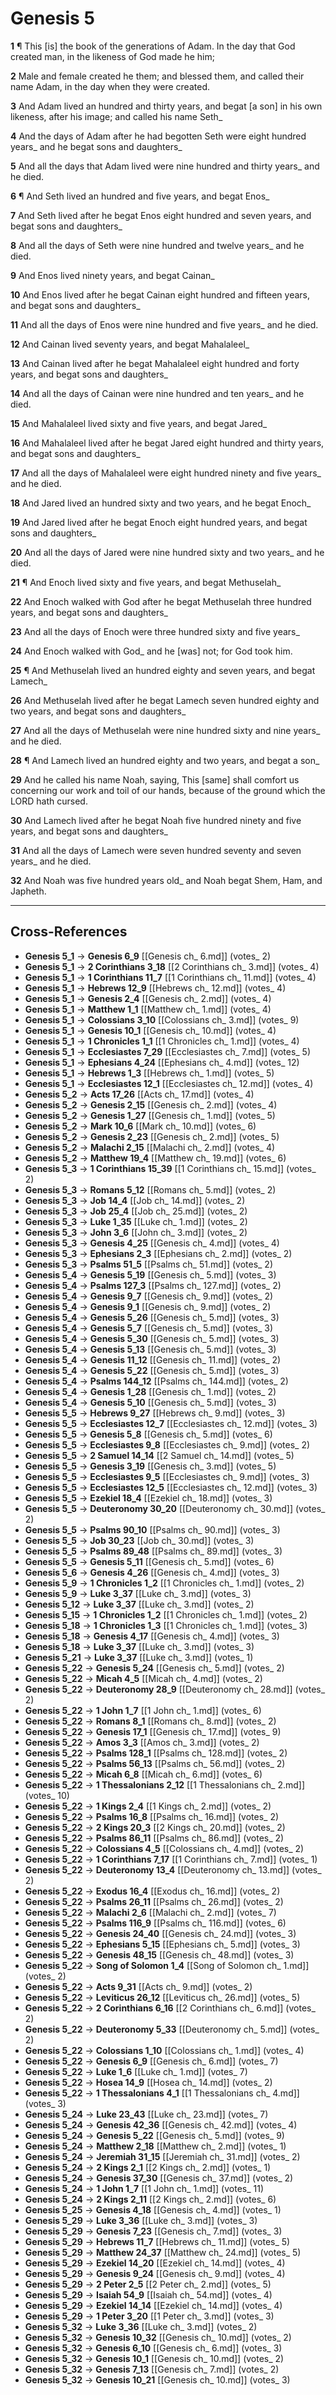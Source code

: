 # Genesis 5

**1** ¶ This [is] the book of the generations of Adam. In the day that God created man, in the likeness of God made he him;

**2** Male and female created he them; and blessed them, and called their name Adam, in the day when they were created.

**3** And Adam lived an hundred and thirty years, and begat [a son] in his own likeness, after his image; and called his name Seth_

**4** And the days of Adam after he had begotten Seth were eight hundred years_ and he begat sons and daughters_

**5** And all the days that Adam lived were nine hundred and thirty years_ and he died.

**6** ¶ And Seth lived an hundred and five years, and begat Enos_

**7** And Seth lived after he begat Enos eight hundred and seven years, and begat sons and daughters_

**8** And all the days of Seth were nine hundred and twelve years_ and he died.

**9** And Enos lived ninety years, and begat Cainan_

**10** And Enos lived after he begat Cainan eight hundred and fifteen years, and begat sons and daughters_

**11** And all the days of Enos were nine hundred and five years_ and he died.

**12** And Cainan lived seventy years, and begat Mahalaleel_

**13** And Cainan lived after he begat Mahalaleel eight hundred and forty years, and begat sons and daughters_

**14** And all the days of Cainan were nine hundred and ten years_ and he died.

**15** And Mahalaleel lived sixty and five years, and begat Jared_

**16** And Mahalaleel lived after he begat Jared eight hundred and thirty years, and begat sons and daughters_

**17** And all the days of Mahalaleel were eight hundred ninety and five years_ and he died.

**18** And Jared lived an hundred sixty and two years, and he begat Enoch_

**19** And Jared lived after he begat Enoch eight hundred years, and begat sons and daughters_

**20** And all the days of Jared were nine hundred sixty and two years_ and he died.

**21** ¶ And Enoch lived sixty and five years, and begat Methuselah_

**22** And Enoch walked with God after he begat Methuselah three hundred years, and begat sons and daughters_

**23** And all the days of Enoch were three hundred sixty and five years_

**24** And Enoch walked with God_ and he [was] not; for God took him.

**25** ¶ And Methuselah lived an hundred eighty and seven years, and begat Lamech_

**26** And Methuselah lived after he begat Lamech seven hundred eighty and two years, and begat sons and daughters_

**27** And all the days of Methuselah were nine hundred sixty and nine years_ and he died.

**28** ¶ And Lamech lived an hundred eighty and two years, and begat a son_

**29** And he called his name Noah, saying, This [same] shall comfort us concerning our work and toil of our hands, because of the ground which the LORD hath cursed.

**30** And Lamech lived after he begat Noah five hundred ninety and five years, and begat sons and daughters_

**31** And all the days of Lamech were seven hundred seventy and seven years_ and he died.

**32** And Noah was five hundred years old_ and Noah begat Shem, Ham, and Japheth.

---

## Cross-References

- **Genesis 5_1** → **Genesis 6_9** [[Genesis ch_ 6.md]] (votes_ 2)
- **Genesis 5_1** → **2 Corinthians 3_18** [[2 Corinthians ch_ 3.md]] (votes_ 4)
- **Genesis 5_1** → **1 Corinthians 11_7** [[1 Corinthians ch_ 11.md]] (votes_ 4)
- **Genesis 5_1** → **Hebrews 12_9** [[Hebrews ch_ 12.md]] (votes_ 4)
- **Genesis 5_1** → **Genesis 2_4** [[Genesis ch_ 2.md]] (votes_ 4)
- **Genesis 5_1** → **Matthew 1_1** [[Matthew ch_ 1.md]] (votes_ 4)
- **Genesis 5_1** → **Colossians 3_10** [[Colossians ch_ 3.md]] (votes_ 9)
- **Genesis 5_1** → **Genesis 10_1** [[Genesis ch_ 10.md]] (votes_ 4)
- **Genesis 5_1** → **1 Chronicles 1_1** [[1 Chronicles ch_ 1.md]] (votes_ 4)
- **Genesis 5_1** → **Ecclesiastes 7_29** [[Ecclesiastes ch_ 7.md]] (votes_ 5)
- **Genesis 5_1** → **Ephesians 4_24** [[Ephesians ch_ 4.md]] (votes_ 12)
- **Genesis 5_1** → **Hebrews 1_3** [[Hebrews ch_ 1.md]] (votes_ 5)
- **Genesis 5_1** → **Ecclesiastes 12_1** [[Ecclesiastes ch_ 12.md]] (votes_ 4)
- **Genesis 5_2** → **Acts 17_26** [[Acts ch_ 17.md]] (votes_ 4)
- **Genesis 5_2** → **Genesis 2_15** [[Genesis ch_ 2.md]] (votes_ 4)
- **Genesis 5_2** → **Genesis 1_27** [[Genesis ch_ 1.md]] (votes_ 5)
- **Genesis 5_2** → **Mark 10_6** [[Mark ch_ 10.md]] (votes_ 6)
- **Genesis 5_2** → **Genesis 2_23** [[Genesis ch_ 2.md]] (votes_ 5)
- **Genesis 5_2** → **Malachi 2_15** [[Malachi ch_ 2.md]] (votes_ 4)
- **Genesis 5_2** → **Matthew 19_4** [[Matthew ch_ 19.md]] (votes_ 6)
- **Genesis 5_3** → **1 Corinthians 15_39** [[1 Corinthians ch_ 15.md]] (votes_ 2)
- **Genesis 5_3** → **Romans 5_12** [[Romans ch_ 5.md]] (votes_ 2)
- **Genesis 5_3** → **Job 14_4** [[Job ch_ 14.md]] (votes_ 2)
- **Genesis 5_3** → **Job 25_4** [[Job ch_ 25.md]] (votes_ 2)
- **Genesis 5_3** → **Luke 1_35** [[Luke ch_ 1.md]] (votes_ 2)
- **Genesis 5_3** → **John 3_6** [[John ch_ 3.md]] (votes_ 2)
- **Genesis 5_3** → **Genesis 4_25** [[Genesis ch_ 4.md]] (votes_ 4)
- **Genesis 5_3** → **Ephesians 2_3** [[Ephesians ch_ 2.md]] (votes_ 2)
- **Genesis 5_3** → **Psalms 51_5** [[Psalms ch_ 51.md]] (votes_ 2)
- **Genesis 5_4** → **Genesis 5_19** [[Genesis ch_ 5.md]] (votes_ 3)
- **Genesis 5_4** → **Psalms 127_3** [[Psalms ch_ 127.md]] (votes_ 2)
- **Genesis 5_4** → **Genesis 9_7** [[Genesis ch_ 9.md]] (votes_ 2)
- **Genesis 5_4** → **Genesis 9_1** [[Genesis ch_ 9.md]] (votes_ 2)
- **Genesis 5_4** → **Genesis 5_26** [[Genesis ch_ 5.md]] (votes_ 3)
- **Genesis 5_4** → **Genesis 5_7** [[Genesis ch_ 5.md]] (votes_ 3)
- **Genesis 5_4** → **Genesis 5_30** [[Genesis ch_ 5.md]] (votes_ 3)
- **Genesis 5_4** → **Genesis 5_13** [[Genesis ch_ 5.md]] (votes_ 3)
- **Genesis 5_4** → **Genesis 11_12** [[Genesis ch_ 11.md]] (votes_ 2)
- **Genesis 5_4** → **Genesis 5_22** [[Genesis ch_ 5.md]] (votes_ 3)
- **Genesis 5_4** → **Psalms 144_12** [[Psalms ch_ 144.md]] (votes_ 2)
- **Genesis 5_4** → **Genesis 1_28** [[Genesis ch_ 1.md]] (votes_ 2)
- **Genesis 5_4** → **Genesis 5_10** [[Genesis ch_ 5.md]] (votes_ 3)
- **Genesis 5_5** → **Hebrews 9_27** [[Hebrews ch_ 9.md]] (votes_ 3)
- **Genesis 5_5** → **Ecclesiastes 12_7** [[Ecclesiastes ch_ 12.md]] (votes_ 3)
- **Genesis 5_5** → **Genesis 5_8** [[Genesis ch_ 5.md]] (votes_ 6)
- **Genesis 5_5** → **Ecclesiastes 9_8** [[Ecclesiastes ch_ 9.md]] (votes_ 2)
- **Genesis 5_5** → **2 Samuel 14_14** [[2 Samuel ch_ 14.md]] (votes_ 5)
- **Genesis 5_5** → **Genesis 3_19** [[Genesis ch_ 3.md]] (votes_ 5)
- **Genesis 5_5** → **Ecclesiastes 9_5** [[Ecclesiastes ch_ 9.md]] (votes_ 3)
- **Genesis 5_5** → **Ecclesiastes 12_5** [[Ecclesiastes ch_ 12.md]] (votes_ 3)
- **Genesis 5_5** → **Ezekiel 18_4** [[Ezekiel ch_ 18.md]] (votes_ 3)
- **Genesis 5_5** → **Deuteronomy 30_20** [[Deuteronomy ch_ 30.md]] (votes_ 2)
- **Genesis 5_5** → **Psalms 90_10** [[Psalms ch_ 90.md]] (votes_ 3)
- **Genesis 5_5** → **Job 30_23** [[Job ch_ 30.md]] (votes_ 3)
- **Genesis 5_5** → **Psalms 89_48** [[Psalms ch_ 89.md]] (votes_ 3)
- **Genesis 5_5** → **Genesis 5_11** [[Genesis ch_ 5.md]] (votes_ 6)
- **Genesis 5_6** → **Genesis 4_26** [[Genesis ch_ 4.md]] (votes_ 3)
- **Genesis 5_9** → **1 Chronicles 1_2** [[1 Chronicles ch_ 1.md]] (votes_ 2)
- **Genesis 5_9** → **Luke 3_37** [[Luke ch_ 3.md]] (votes_ 3)
- **Genesis 5_12** → **Luke 3_37** [[Luke ch_ 3.md]] (votes_ 2)
- **Genesis 5_15** → **1 Chronicles 1_2** [[1 Chronicles ch_ 1.md]] (votes_ 2)
- **Genesis 5_18** → **1 Chronicles 1_3** [[1 Chronicles ch_ 1.md]] (votes_ 3)
- **Genesis 5_18** → **Genesis 4_17** [[Genesis ch_ 4.md]] (votes_ 3)
- **Genesis 5_18** → **Luke 3_37** [[Luke ch_ 3.md]] (votes_ 3)
- **Genesis 5_21** → **Luke 3_37** [[Luke ch_ 3.md]] (votes_ 1)
- **Genesis 5_22** → **Genesis 5_24** [[Genesis ch_ 5.md]] (votes_ 2)
- **Genesis 5_22** → **Micah 4_5** [[Micah ch_ 4.md]] (votes_ 2)
- **Genesis 5_22** → **Deuteronomy 28_9** [[Deuteronomy ch_ 28.md]] (votes_ 2)
- **Genesis 5_22** → **1 John 1_7** [[1 John ch_ 1.md]] (votes_ 6)
- **Genesis 5_22** → **Romans 8_1** [[Romans ch_ 8.md]] (votes_ 2)
- **Genesis 5_22** → **Genesis 17_1** [[Genesis ch_ 17.md]] (votes_ 9)
- **Genesis 5_22** → **Amos 3_3** [[Amos ch_ 3.md]] (votes_ 2)
- **Genesis 5_22** → **Psalms 128_1** [[Psalms ch_ 128.md]] (votes_ 2)
- **Genesis 5_22** → **Psalms 56_13** [[Psalms ch_ 56.md]] (votes_ 2)
- **Genesis 5_22** → **Micah 6_8** [[Micah ch_ 6.md]] (votes_ 6)
- **Genesis 5_22** → **1 Thessalonians 2_12** [[1 Thessalonians ch_ 2.md]] (votes_ 10)
- **Genesis 5_22** → **1 Kings 2_4** [[1 Kings ch_ 2.md]] (votes_ 2)
- **Genesis 5_22** → **Psalms 16_8** [[Psalms ch_ 16.md]] (votes_ 2)
- **Genesis 5_22** → **2 Kings 20_3** [[2 Kings ch_ 20.md]] (votes_ 2)
- **Genesis 5_22** → **Psalms 86_11** [[Psalms ch_ 86.md]] (votes_ 2)
- **Genesis 5_22** → **Colossians 4_5** [[Colossians ch_ 4.md]] (votes_ 2)
- **Genesis 5_22** → **1 Corinthians 7_17** [[1 Corinthians ch_ 7.md]] (votes_ 1)
- **Genesis 5_22** → **Deuteronomy 13_4** [[Deuteronomy ch_ 13.md]] (votes_ 2)
- **Genesis 5_22** → **Exodus 16_4** [[Exodus ch_ 16.md]] (votes_ 2)
- **Genesis 5_22** → **Psalms 26_11** [[Psalms ch_ 26.md]] (votes_ 2)
- **Genesis 5_22** → **Malachi 2_6** [[Malachi ch_ 2.md]] (votes_ 7)
- **Genesis 5_22** → **Psalms 116_9** [[Psalms ch_ 116.md]] (votes_ 6)
- **Genesis 5_22** → **Genesis 24_40** [[Genesis ch_ 24.md]] (votes_ 3)
- **Genesis 5_22** → **Ephesians 5_15** [[Ephesians ch_ 5.md]] (votes_ 3)
- **Genesis 5_22** → **Genesis 48_15** [[Genesis ch_ 48.md]] (votes_ 3)
- **Genesis 5_22** → **Song of Solomon 1_4** [[Song of Solomon ch_ 1.md]] (votes_ 2)
- **Genesis 5_22** → **Acts 9_31** [[Acts ch_ 9.md]] (votes_ 2)
- **Genesis 5_22** → **Leviticus 26_12** [[Leviticus ch_ 26.md]] (votes_ 5)
- **Genesis 5_22** → **2 Corinthians 6_16** [[2 Corinthians ch_ 6.md]] (votes_ 2)
- **Genesis 5_22** → **Deuteronomy 5_33** [[Deuteronomy ch_ 5.md]] (votes_ 2)
- **Genesis 5_22** → **Colossians 1_10** [[Colossians ch_ 1.md]] (votes_ 4)
- **Genesis 5_22** → **Genesis 6_9** [[Genesis ch_ 6.md]] (votes_ 7)
- **Genesis 5_22** → **Luke 1_6** [[Luke ch_ 1.md]] (votes_ 7)
- **Genesis 5_22** → **Hosea 14_9** [[Hosea ch_ 14.md]] (votes_ 2)
- **Genesis 5_22** → **1 Thessalonians 4_1** [[1 Thessalonians ch_ 4.md]] (votes_ 3)
- **Genesis 5_24** → **Luke 23_43** [[Luke ch_ 23.md]] (votes_ 7)
- **Genesis 5_24** → **Genesis 42_36** [[Genesis ch_ 42.md]] (votes_ 4)
- **Genesis 5_24** → **Genesis 5_22** [[Genesis ch_ 5.md]] (votes_ 9)
- **Genesis 5_24** → **Matthew 2_18** [[Matthew ch_ 2.md]] (votes_ 1)
- **Genesis 5_24** → **Jeremiah 31_15** [[Jeremiah ch_ 31.md]] (votes_ 2)
- **Genesis 5_24** → **2 Kings 2_1** [[2 Kings ch_ 2.md]] (votes_ 1)
- **Genesis 5_24** → **Genesis 37_30** [[Genesis ch_ 37.md]] (votes_ 2)
- **Genesis 5_24** → **1 John 1_7** [[1 John ch_ 1.md]] (votes_ 11)
- **Genesis 5_24** → **2 Kings 2_11** [[2 Kings ch_ 2.md]] (votes_ 6)
- **Genesis 5_25** → **Genesis 4_18** [[Genesis ch_ 4.md]] (votes_ 1)
- **Genesis 5_29** → **Luke 3_36** [[Luke ch_ 3.md]] (votes_ 3)
- **Genesis 5_29** → **Genesis 7_23** [[Genesis ch_ 7.md]] (votes_ 3)
- **Genesis 5_29** → **Hebrews 11_7** [[Hebrews ch_ 11.md]] (votes_ 5)
- **Genesis 5_29** → **Matthew 24_37** [[Matthew ch_ 24.md]] (votes_ 5)
- **Genesis 5_29** → **Ezekiel 14_20** [[Ezekiel ch_ 14.md]] (votes_ 4)
- **Genesis 5_29** → **Genesis 9_24** [[Genesis ch_ 9.md]] (votes_ 4)
- **Genesis 5_29** → **2 Peter 2_5** [[2 Peter ch_ 2.md]] (votes_ 5)
- **Genesis 5_29** → **Isaiah 54_9** [[Isaiah ch_ 54.md]] (votes_ 4)
- **Genesis 5_29** → **Ezekiel 14_14** [[Ezekiel ch_ 14.md]] (votes_ 4)
- **Genesis 5_29** → **1 Peter 3_20** [[1 Peter ch_ 3.md]] (votes_ 3)
- **Genesis 5_32** → **Luke 3_36** [[Luke ch_ 3.md]] (votes_ 2)
- **Genesis 5_32** → **Genesis 10_32** [[Genesis ch_ 10.md]] (votes_ 2)
- **Genesis 5_32** → **Genesis 6_10** [[Genesis ch_ 6.md]] (votes_ 3)
- **Genesis 5_32** → **Genesis 10_1** [[Genesis ch_ 10.md]] (votes_ 2)
- **Genesis 5_32** → **Genesis 7_13** [[Genesis ch_ 7.md]] (votes_ 2)
- **Genesis 5_32** → **Genesis 10_21** [[Genesis ch_ 10.md]] (votes_ 3)
